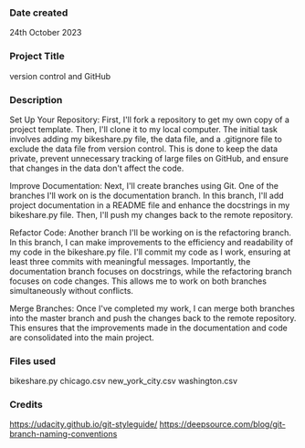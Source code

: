 
### Date created
24th October 2023

### Project Title
version control and GitHub

### Description
Set Up Your Repository: First, I'll fork a repository to get my own copy of a project template. Then, I'll clone it to my local computer. The initial task involves adding my bikeshare.py file, the data file, and a .gitignore file to exclude the data file from version control. This is done to keep the data private, prevent unnecessary tracking of large files on GitHub, and ensure that changes in the data don't affect the code.

Improve Documentation: Next, I'll create branches using Git. One of the branches I'll work on is the documentation branch. In this branch, I'll add project documentation in a README file and enhance the docstrings in my bikeshare.py file. Then, I'll push my changes back to the remote repository.

Refactor Code: Another branch I'll be working on is the refactoring branch. In this branch, I can make improvements to the efficiency and readability of my code in the bikeshare.py file. I'll commit my code as I work, ensuring at least three commits with meaningful messages. Importantly, the documentation branch focuses on docstrings, while the refactoring branch focuses on code changes. This allows me to work on both branches simultaneously without conflicts.

Merge Branches: Once I've completed my work, I can merge both branches into the master branch and push the changes back to the remote repository. This ensures that the improvements made in the documentation and code are consolidated into the main project.

### Files used
bikeshare.py
chicago.csv
new_york_city.csv
washington.csv

### Credits
https://udacity.github.io/git-styleguide/
https://deepsource.com/blog/git-branch-naming-conventions

